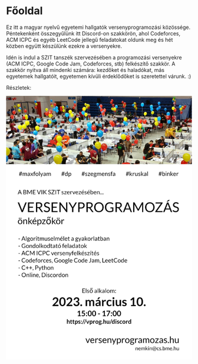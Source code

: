 # Főoldal

Ez itt a magyar nyelvű egyetemi hallgatók versenyprogramozási közössége. Péntekenként összegyűlünk itt Discord-on szakkörön, ahol Codeforces, ACM ICPC és egyéb LeetCode jellegű feladatokat oldunk meg és hét közben együtt készülünk ezekre a versenyekre.

Idén is indul a SZIT tanszék szervezésében a programozási versenyekre (ACM ICPC, Google Code Jam, Codeforces, stb) felkészítő szakkör. A szakkör nyitva áll mindenki számára: kezdőket és haladókat, más egyetemek hallgatóit, egyetemen kívüli érdeklődőket is szeretettel várunk. :) 

Részletek:

![Reklám](./reklam.png)

